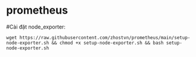 # prometheus
#Cài đặt node_exporter:  
~~~
wget https://raw.githubusercontent.com/zhostvn/prometheus/main/setup-node-exporter.sh && chmod +x setup-node-exporter.sh && bash setup-node-exporter.sh
~~~
